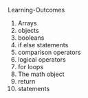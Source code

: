 Learning-Outcomes

1. Arrays
2. objects
3. booleans
4. if else statements
5. comparison operators
6. logical operators
7. for loops
8. The math object
9. return
10. statements 
